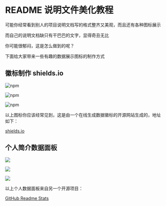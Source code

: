# README 说明文件美化教程

可能你经常看到别人的项目说明文档写的格式整齐又美观，而且还有各种图标展示

而自己的说明文档缺只有干巴巴的文字，显得奇丑无比

你可能很郁闷，这是怎么做到的呢？

下面给大家带来一些有趣的数据展示图标的制作方式

## 徽标制作 shields.io

![npm](https://img.shields.io/npm/v/vitepress-plugin-image-viewer)

![npm](https://img.shields.io/npm/v/vitepress-plugin-image-viewer?style=social)

![npm](https://img.shields.io/npm/v/vitepress-plugin-image-viewer?color=green&label=NPM%E5%8C%85&style=for-the-badge)

以上图标你应该经常见到，这是由一个在线生成数据徽标的开源网站生成的，地址如下：

[shields.io](https://shields.io/)

## 个人简介数据面板

![](https://github-readme-stats.vercel.app/api/top-langs/?username=torvalds&theme=vue)

![](https://github-readme-stats.vercel.app/api/top-langs/?username=torvalds&theme=vue&layout=compact)

![](https://github-readme-stats.vercel.app/api?username=torvalds&count_private=true&show_icons=true&theme=vue)

以上个人数据面板来自另一个开源项目：

[GitHub Readme Stats](https://github.com/anuraghazra/github-readme-stats)
